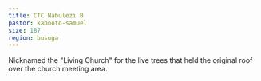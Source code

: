 ```yaml
---
title: CTC Nabulezi B
pastor: kabooto-samuel
size: 187
region: busoga
---
```

Nicknamed the "Living Church" for the live trees that held the original roof over the church meeting area.
